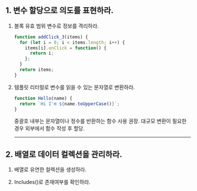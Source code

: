 ## 1. 변수 할당으로 의도를 표현하라.

1. 블록 유효 범위 변수로 정보를 격리하라.
   ```javascript
   function addClick_3(items) {
     for (let i = 0; i < items.length; i++) {
       items[i].onClick = function() {
         return i;
       };
     }
     return items;
   }
   ```
2. 템플릿 리터럴로 변수를 읽을 수 있는 문자열로 변환하라.

   ```javascript
   function Hello(name) {
     return `Hi I'm ${name.toUpperCase()}`;
   }
   ```

   중괄호 내부는 문자열이나 정수를 반환하는 함수 사용 권장.
   대규모 변환이 필요한 경우 외부에서 함수 작성 후 할당.

   ***

## 2. 배열로 데이터 컬렉션을 관리하라.

1. 배열로 유연한 컬렉션을 생성하라.

2. Includes()로 존재여부를 확인하라.
